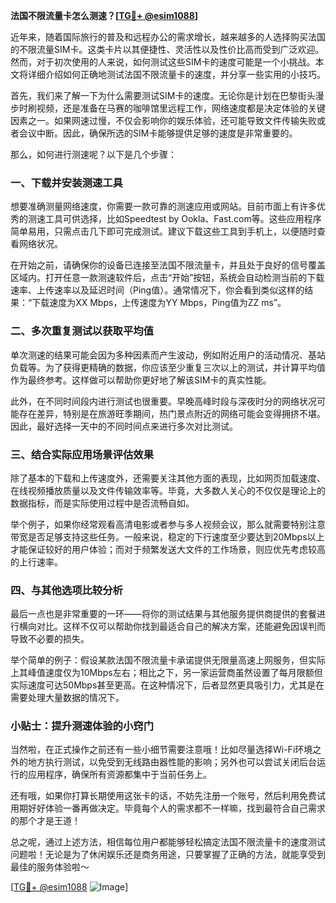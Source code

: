 **法国不限流量卡怎么测速？[[TG💪+ @esim1088](https://t.me/s/esim1088)]**

近年来，随着国际旅行的普及和远程办公的需求增长，越来越多的人选择购买法国的不限流量SIM卡。这类卡片以其便捷性、灵活性以及性价比高而受到广泛欢迎。然而，对于初次使用的人来说，如何测试这些SIM卡的速度可能是一个小挑战。本文将详细介绍如何正确地测试法国不限流量卡的速度，并分享一些实用的小技巧。

首先，我们来了解一下为什么需要测试SIM卡的速度。无论你是计划在巴黎街头漫步时刷视频，还是准备在马赛的咖啡馆里远程工作，网络速度都是决定体验的关键因素之一。如果网速过慢，不仅会影响你的娱乐体验，还可能导致文件传输失败或者会议中断。因此，确保所选的SIM卡能够提供足够的速度是非常重要的。

那么，如何进行测速呢？以下是几个步骤：

### 一、下载并安装测速工具

想要准确测量网络速度，你需要一款可靠的测速应用或网站。目前市面上有许多优秀的测速工具可供选择，比如Speedtest by Ookla、Fast.com等。这些应用程序简单易用，只需点击几下即可完成测试。建议下载这些工具到手机上，以便随时查看网络状况。

在开始之前，请确保你的设备已连接至法国不限流量卡，并且处于良好的信号覆盖区域内。打开任意一款测速软件后，点击“开始”按钮，系统会自动检测当前的下载速率、上传速率以及延迟时间（Ping值）。通常情况下，你会看到类似这样的结果：“下载速度为XX Mbps，上传速度为YY Mbps，Ping值为ZZ ms”。

### 二、多次重复测试以获取平均值

单次测速的结果可能会因为多种因素而产生波动，例如附近用户的活动情况、基站负载等。为了获得更精确的数据，你应该至少重复三次以上的测试，并计算平均值作为最终参考。这样做可以帮助你更好地了解该SIM卡的真实性能。

此外，在不同时间段内进行测试也很重要。早晚高峰时段与深夜时分的网络状况可能存在差异，特别是在旅游旺季期间，热门景点附近的网络可能会变得拥挤不堪。因此，最好选择一天中的不同时间点来进行多次对比测试。

### 三、结合实际应用场景评估效果

除了基本的下载和上传速度外，还需要关注其他方面的表现，比如网页加载速度、在线视频播放质量以及文件传输效率等。毕竟，大多数人关心的不仅仅是理论上的数据指标，而是实际使用过程中是否流畅自如。

举个例子，如果你经常观看高清电影或者参与多人视频会议，那么就需要特别注意带宽是否足够支持这些任务。一般来说，稳定的下行速度至少要达到20Mbps以上才能保证较好的用户体验；而对于频繁发送大文件的工作场景，则应优先考虑较高的上行速率。

### 四、与其他选项比较分析

最后一点也是非常重要的一环——将你的测试结果与其他服务提供商提供的套餐进行横向对比。这样不仅可以帮助你找到最适合自己的解决方案，还能避免因误判而导致不必要的损失。

举个简单的例子：假设某款法国不限流量卡承诺提供无限量高速上网服务，但实际上其峰值速度仅为10Mbps左右；相比之下，另一家运营商虽然设置了每月限额但实际速度可达50Mbps甚至更高。在这种情况下，后者显然更具吸引力，尤其是在需要处理大量数据的情况下。

### 小贴士：提升测速体验的小窍门

当然啦，在正式操作之前还有一些小细节需要注意哦！比如尽量选择Wi-Fi环境之外的地方执行测试，以免受到无线路由器性能的影响；另外也可以尝试关闭后台运行的应用程序，确保所有资源都集中于当前任务上。

还有哦，如果你打算长期使用这张卡的话，不妨先注册一个账号，然后利用免费试用期好好体验一番再做决定。毕竟每个人的需求都不一样嘛，找到最符合自己需求的那个才是王道！

总之呢，通过上述方法，相信每位用户都能够轻松搞定法国不限流量卡的速度测试问题啦！无论是为了休闲娱乐还是商务用途，只要掌握了正确的方法，就能享受到最佳的服务体验啦～

[[TG💪+ @esim1088](https://t.me/s/esim1088) ![Image](https://i.postimg.cc/4NQfJmqS/Snipaste-2025-05-13-00-14-12.png)]